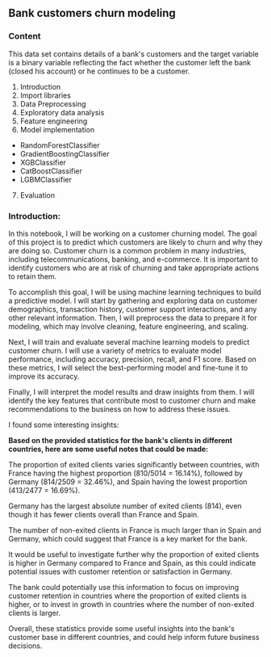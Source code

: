 ## Bank customers churn modeling

### Content
This data set contains details of a bank's customers and the target variable is a binary variable reflecting the fact whether the customer left the bank (closed his account) or he continues to be a customer.

1. Introduction
2. Import libraries
3. Data Preprocessing
4. Exploratory data analysis
5. Feature engineering
6. Model implementation
  - RandomForestClassifier
  - GradientBoostingClassifier
  - XGBClassifier
  - CatBoostClassifier
  - LGBMClassifier
7. Evaluation

### Introduction:
In this notebook, I will be working on a customer churning model. The goal of this project is to predict which customers are likely to churn and why they are doing so. Customer churn is a common problem in many industries, including telecommunications, banking, and e-commerce. It is important to identify customers who are at risk of churning and take appropriate actions to retain them.

To accomplish this goal, I will be using machine learning techniques to build a predictive model. I will start by gathering and exploring data on customer demographics, transaction history, customer support interactions, and any other relevant information. Then, I will preprocess the data to prepare it for modeling, which may involve cleaning, feature engineering, and scaling.

Next, I will train and evaluate several machine learning models to predict customer churn. I will use a variety of metrics to evaluate model performance, including accuracy, precision, recall, and F1 score. Based on these metrics, I will select the best-performing model and fine-tune it to improve its accuracy.

Finally, I will interpret the model results and draw insights from them. I will identify the key features that contribute most to customer churn and make recommendations to the business on how to address these issues.

I found some interesting insights:

**Based on the provided statistics for the bank's clients in different countries, here are some useful notes that could be made:**

The proportion of exited clients varies significantly between countries, with France having the highest proportion (810/5014 = 16.14%), followed by Germany (814/2509 = 32.46%), and Spain having the lowest proportion (413/2477 = 16.69%).

Germany has the largest absolute number of exited clients (814), even though it has fewer clients overall than France and Spain.

The number of non-exited clients in France is much larger than in Spain and Germany, which could suggest that France is a key market for the bank.

It would be useful to investigate further why the proportion of exited clients is higher in Germany compared to France and Spain, as this could indicate potential issues with customer retention or satisfaction in Germany.

The bank could potentially use this information to focus on improving customer retention in countries where the proportion of exited clients is higher, or to invest in growth in countries where the number of non-exited clients is larger.

Overall, these statistics provide some useful insights into the bank's customer base in different countries, and could help inform future business decisions.
